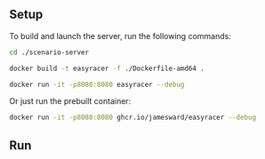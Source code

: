 ## Setup
To build and launch the server, run the following commands:

```bash
cd ./scenario-server

docker build -t easyracer -f ./Dockerfile-amd64 .

docker run -it -p8080:8080 easyracer --debug
```

Or just run the prebuilt container:
```bash
docker run -it -p8080:8080 ghcr.io/jamesward/easyracer --debug
```

## Run

